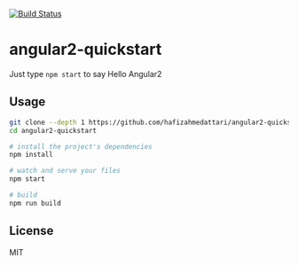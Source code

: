 [![Build Status](https://travis-ci.org/hafizahmedattari/angular2-quickstart.svg?branch=master)](https://travis-ci.org/hafizahmedattari/angular2-quickstart)
# angular2-quickstart
Just type `npm start` to say Hello Angular2

## Usage


```bash
git clone --depth 1 https://github.com/hafizahmedattari/angular2-quickstart.git
cd angular2-quickstart

# install the project's dependencies
npm install

# watch and serve your files
npm start

# build
npm run build
```

## License

MIT